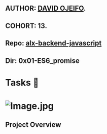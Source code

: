 ## AUTHOR:         [DAVID OJEIFO](https://github.com/Kingvadee).
## COHORT:         13.
## Repo:           [alx-backend-javascript](https://github.com/Kingvadee/alx-backend-javascript)
## Dir:		   0x01-ES6_promise

# Tasks :page_with_curl:
# ![Image.jpg](https://private-user-images.githubusercontent.com/125440789/298407337-be143a22-3e54-4f7f-8692-6b0226b37dee.png?jwt=eyJhbGciOiJIUzI1NiIsInR5cCI6IkpXVCJ9.eyJpc3MiOiJnaXRodWIuY29tIiwiYXVkIjoicmF3LmdpdGh1YnVzZXJjb250ZW50LmNvbSIsImtleSI6ImtleTUiLCJleHAiOjE3MDU4NjY0NzgsIm5iZiI6MTcwNTg2NjE3OCwicGF0aCI6Ii8xMjU0NDA3ODkvMjk4NDA3MzM3LWJlMTQzYTIyLTNlNTQtNGY3Zi04NjkyLTZiMDIyNmIzN2RlZS5wbmc_WC1BbXotQWxnb3JpdGhtPUFXUzQtSE1BQy1TSEEyNTYmWC1BbXotQ3JlZGVudGlhbD1BS0lBVkNPRFlMU0E1M1BRSzRaQSUyRjIwMjQwMTIxJTJGdXMtZWFzdC0xJTJGczMlMkZhd3M0X3JlcXVlc3QmWC1BbXotRGF0ZT0yMDI0MDEyMVQxOTQyNThaJlgtQW16LUV4cGlyZXM9MzAwJlgtQW16LVNpZ25hdHVyZT0zNjNjOWE5MjI0MjY1ZmFiNGQyZmZhZDhiMzkzYWU2MmE3NDY3ZTQ5YzNkZTM5OGY5ZGRkMTViMWRiNTBiNjkwJlgtQW16LVNpZ25lZEhlYWRlcnM9aG9zdCZhY3Rvcl9pZD0wJmtleV9pZD0wJnJlcG9faWQ9MCJ9.DWmJVLlEca5KxPzgNiWzxQkovgD9QS43vHrZ1wtCGoE)
## Project Overview

